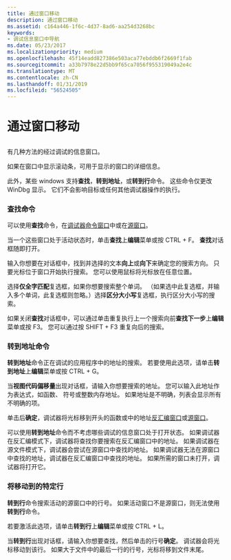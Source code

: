 ```yaml
---
title: 通过窗口移动
description: 通过窗口移动
ms.assetid: c164a446-1f6c-4d37-8ad6-aa254d3268bc
keywords:
- 调试信息窗口中导航
ms.date: 05/23/2017
ms.localizationpriority: medium
ms.openlocfilehash: 45f14eadd827386e503aca77ebddb6f2669f1fab
ms.sourcegitcommit: a33b7978e22d5bb9f65ca7056f955319049a2e4c
ms.translationtype: MT
ms.contentlocale: zh-CN
ms.lasthandoff: 01/31/2019
ms.locfileid: "56524505"
---
```

# <a name="moving-through-a-window"></a>通过窗口移动


## <span id="ddk_moving_through_a_window_dbg"></span><span id="DDK_MOVING_THROUGH_A_WINDOW_DBG"></span>


有几种方法的经过调试的信息窗口。

如果在窗口中显示滚动条，可用于显示的窗口的详细信息。

此外，某些 windows 支持**查找**，**转到地址**，或**转到行**命令。 这些命令仅更改 WinDbg 显示。 它们不会影响目标或任何其他调试器操作的执行。

### <a name="span-idfindcommandspanspan-idfindcommandspanfind-command"></a><span id="find_command"></span><span id="FIND_COMMAND"></span>查找命令

可以使用**查找**命令，在[调试器命令窗口](debugger-command-window.md)中或在[源窗口](source-window.md)。

当一个这些窗口处于活动状态时，单击**查找**上**编辑**菜单或按 CTRL + F。 **查找**对话框随即打开。

输入你想要在对话框中，找到并选择的文本**向上**或**向下**来确定您的搜索方向。 只要光标位于窗口开始执行搜索。 您可以使用鼠标将光标放在任意位置。

选择**仅全字匹配**复选框，如果你想要搜索整个单词。 （如果选中此复选框，并输入多个单词，此复选框则忽略。）选择**区分大小写**复选框，执行区分大小写的搜索。

如果关闭**查找**对话框中，可以通过单击重复执行上一个搜索向前**查找下一步**上**编辑**菜单或按 F3。 您可以通过按 SHIFT + F3 重复向后的搜索。

### <a name="span-idgotoaddresscommandspanspan-idgotoaddresscommandspango-to-address-command"></a><span id="go_to_address_command"></span><span id="GO_TO_ADDRESS_COMMAND"></span>转到地址命令

**转到地址**命令正在调试的应用程序中的地址的搜索。 若要使用此选项，请单击**转到地址**上**编辑**菜单或按 CTRL + G。

当**视图代码偏移量**出现对话框，请输入你想要搜索的地址。 您可以输入此地址作为表达式，如函数、 符号或整数内存地址。 如果地址是不明确，列表会显示所有不明确的项。

单击后**确定**，调试器将光标移到开头的函数或中的地址[反汇编窗口](disassembly-window.md)或[源窗口](source-window.md)。

可以使用**转到地址**命令而不考虑哪些调试的信息窗口处于打开状态。 如果调试器在反汇编模式下，调试器将查找你要搜索在反汇编窗口中的地址。 如果调试器在源文件模式下，调试器会尝试在源窗口中查找的地址。 如果调试器无法在源窗口中查找的地址，调试器在反汇编窗口中查找的地址。 如果所需的窗口未打开，调试器将打开它。

### <a name="span-idmovingtoaspecificlinespanspan-idmovingtoaspecificlinespanmoving-to-a-specific-line"></a><span id="moving_to_a_specific_line"></span><span id="MOVING_TO_A_SPECIFIC_LINE"></span>将移动到的特定行

**转到行**命令搜索活动的源窗口中的行号。 如果活动窗口不是源窗口，则无法使用**转到行**命令。

若要激活此选项，请单击**转到行**上**编辑**菜单或按 CTRL + L。

当**转到行**出现对话框，请输入你想要查找，然后单击的行号**确定**。 调试器会将光标移动到该行。 如果大于文件中的最后一行的行号，光标将移到文件末尾。

 

 





